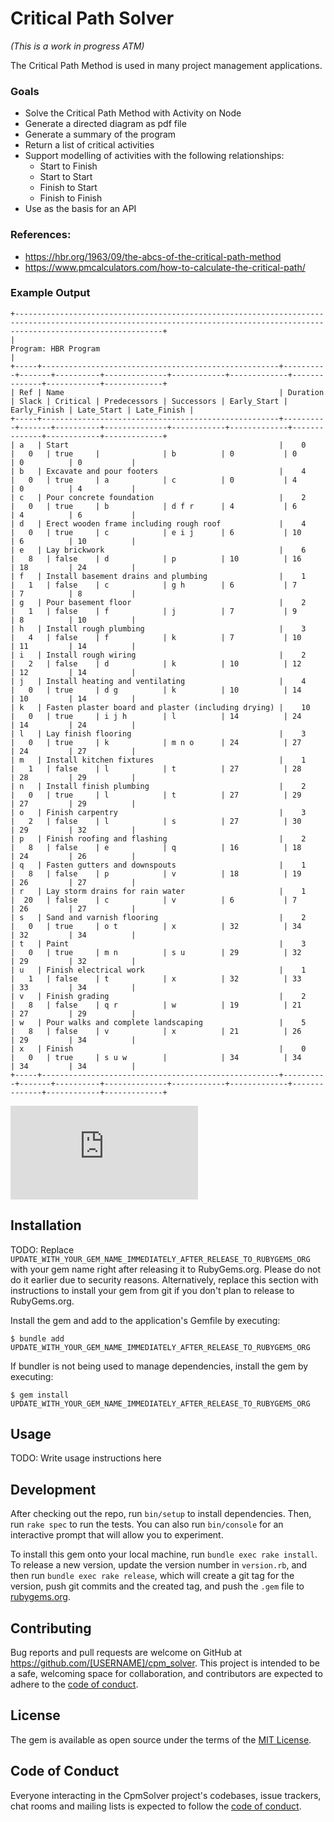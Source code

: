 # Critical Path Solver

*(This is a work in progress ATM)*

The Critical Path Method is used in many project management applications.

### Goals
- Solve the Critical Path Method with Activity on Node
- Generate a directed diagram as pdf file
- Generate a summary of the program
- Return a list of critical activities
- Support modelling of activities with the following relationships:
    - Start to Finish
    - Start to Start
    - Finish to Start
    - Finish to Finish
- Use as the basis for an API

### References:
- https://hbr.org/1963/09/the-abcs-of-the-critical-path-method
- https://www.pmcalculators.com/how-to-calculate-the-critical-path/

### Example Output
```text
+-----------------------------------------------------------------------------------------------------------------------------------------------------------------------------+
|                                                                            Program: HBR Program                                                                             |
+-----+-----------------------------------------------------+----------+-------+----------+--------------+------------+-------------+--------------+------------+-------------+
| Ref | Name                                                | Duration | Slack | Critical | Predecessors | Successors | Early_Start | Early_Finish | Late_Start | Late_Finish |
+-----+-----------------------------------------------------+----------+-------+----------+--------------+------------+-------------+--------------+------------+-------------+
| a   | Start                                               |    0     |   0   | true     |              | b          | 0           | 0            | 0          | 0           |
| b   | Excavate and pour footers                           |    4     |   0   | true     | a            | c          | 0           | 4            | 0          | 4           |
| c   | Pour concrete foundation                            |    2     |   0   | true     | b            | d f r      | 4           | 6            | 4          | 6           |
| d   | Erect wooden frame including rough roof             |    4     |   0   | true     | c            | e i j      | 6           | 10           | 6          | 10          |
| e   | Lay brickwork                                       |    6     |   8   | false    | d            | p          | 10          | 16           | 18         | 24          |
| f   | Install basement drains and plumbing                |    1     |   1   | false    | c            | g h        | 6           | 7            | 7          | 8           |
| g   | Pour basement floor                                 |    2     |   1   | false    | f            | j          | 7           | 9            | 8          | 10          |
| h   | Install rough plumbing                              |    3     |   4   | false    | f            | k          | 7           | 10           | 11         | 14          |
| i   | Install rough wiring                                |    2     |   2   | false    | d            | k          | 10          | 12           | 12         | 14          |
| j   | Install heating and ventilating                     |    4     |   0   | true     | d g          | k          | 10          | 14           | 10         | 14          |
| k   | Fasten plaster board and plaster (including drying) |    10    |   0   | true     | i j h        | l          | 14          | 24           | 14         | 24          |
| l   | Lay finish flooring                                 |    3     |   0   | true     | k            | m n o      | 24          | 27           | 24         | 27          |
| m   | Install kitchen fixtures                            |    1     |   1   | false    | l            | t          | 27          | 28           | 28         | 29          |
| n   | Install finish plumbing                             |    2     |   0   | true     | l            | t          | 27          | 29           | 27         | 29          |
| o   | Finish carpentry                                    |    3     |   2   | false    | l            | s          | 27          | 30           | 29         | 32          |
| p   | Finish roofing and flashing                         |    2     |   8   | false    | e            | q          | 16          | 18           | 24         | 26          |
| q   | Fasten gutters and downspouts                       |    1     |   8   | false    | p            | v          | 18          | 19           | 26         | 27          |
| r   | Lay storm drains for rain water                     |    1     |  20   | false    | c            | v          | 6           | 7            | 26         | 27          |
| s   | Sand and varnish flooring                           |    2     |   0   | true     | o t          | x          | 32          | 34           | 32         | 34          |
| t   | Paint                                               |    3     |   0   | true     | m n          | s u        | 29          | 32           | 29         | 32          |
| u   | Finish electrical work                              |    1     |   1   | false    | t            | x          | 32          | 33           | 33         | 34          |
| v   | Finish grading                                      |    2     |   8   | false    | q r          | w          | 19          | 21           | 27         | 29          |
| w   | Pour walks and complete landscaping                 |    5     |   8   | false    | v            | x          | 21          | 26           | 29         | 34          |
| x   | Finish                                              |    0     |   0   | true     | s u w        |            | 34          | 34           | 34         | 34          |
+-----+-----------------------------------------------------+----------+-------+----------+--------------+------------+-------------+--------------+------------+-------------+
```

![HBR Program.pdf](https://github.com/user-attachments/files/17474682/HBR.Program.pdf)


## Installation

TODO: Replace `UPDATE_WITH_YOUR_GEM_NAME_IMMEDIATELY_AFTER_RELEASE_TO_RUBYGEMS_ORG` with your gem name right after releasing it to RubyGems.org. Please do not do it earlier due to security reasons. Alternatively, replace this section with instructions to install your gem from git if you don't plan to release to RubyGems.org.

Install the gem and add to the application's Gemfile by executing:

    $ bundle add UPDATE_WITH_YOUR_GEM_NAME_IMMEDIATELY_AFTER_RELEASE_TO_RUBYGEMS_ORG

If bundler is not being used to manage dependencies, install the gem by executing:

    $ gem install UPDATE_WITH_YOUR_GEM_NAME_IMMEDIATELY_AFTER_RELEASE_TO_RUBYGEMS_ORG

## Usage

TODO: Write usage instructions here

## Development

After checking out the repo, run `bin/setup` to install dependencies. Then, run `rake spec` to run the tests. You can also run `bin/console` for an interactive prompt that will allow you to experiment.

To install this gem onto your local machine, run `bundle exec rake install`. To release a new version, update the version number in `version.rb`, and then run `bundle exec rake release`, which will create a git tag for the version, push git commits and the created tag, and push the `.gem` file to [rubygems.org](https://rubygems.org).

## Contributing

Bug reports and pull requests are welcome on GitHub at https://github.com/[USERNAME]/cpm_solver. This project is intended to be a safe, welcoming space for collaboration, and contributors are expected to adhere to the [code of conduct](https://github.com/[USERNAME]/cpm_solver/blob/master/CODE_OF_CONDUCT.md).

## License

The gem is available as open source under the terms of the [MIT License](https://opensource.org/licenses/MIT).

## Code of Conduct

Everyone interacting in the CpmSolver project's codebases, issue trackers, chat rooms and mailing lists is expected to follow the [code of conduct](https://github.com/[USERNAME]/cpm_solver/blob/master/CODE_OF_CONDUCT.md).
